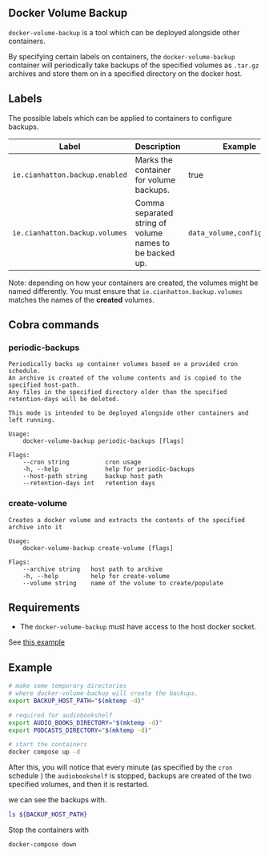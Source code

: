 ## Docker Volume Backup

`docker-volume-backup` is a tool which can be deployed alongside other containers.

By specifying certain labels on containers, the `docker-volume-backup` container
will periodically take backups of the specified volumes as `.tar.gz` archives and
store them on in a specified directory on the docker host.


## Labels

The possible labels which can be applied to containers to configure backups.

| Label                          | Description                                             | Example                    |
|--------------------------------|---------------------------------------------------------|----------------------------|
| `ie.cianhatton.backup.enabled` | Marks the container for volume backups.                 | true                       |
| `ie.cianhatton.backup.volumes` | Comma separated string of volume names to be backed up. | `data_volume,config_volume` |

Note: depending on how your containers are created, the volumes might be named differently. You must ensure that `ie.cianhatton.backup.volumes`
matches the names of the **created** volumes.

## Cobra commands

### periodic-backups

```
Periodically backs up container volumes based on a provided cron schedule.
An archive is created of the volume contents and is copied to the specified host-path.
Any files in the specified directory older than the specified retention-days will be deleted.

This mode is intended to be deployed alongside other containers and left running.

Usage:
    docker-volume-backup periodic-backups [flags]

Flags:
    --cron string          cron usage
    -h, --help             help for periodic-backups
    --host-path string     backup host path
    --retention-days int   retention days
```

### create-volume

```
Creates a docker volume and extracts the contents of the specified archive into it

Usage:
    docker-volume-backup create-volume [flags]

Flags:
    --archive string   host path to archive
    -h, --help         help for create-volume
    --volume string    name of the volume to create/populate
```

## Requirements

* The `docker-volume-backup` must have access to the host docker socket.

See [this example](./docker-compose.yml)


## Example


```bash
# make some temporary directories
# where docker-volume-backup will create the backups.
export BACKUP_HOST_PATH="$(mktemp -d)"

# required for audiobookshelf
export AUDIO_BOOKS_DIRECTORY="$(mktemp -d)"
export PODCASTS_DIRECTORY="$(mktemp -d)"

# start the containers
docker compose up -d 
```

After this, you will notice that every minute (as specified by the `cron` schedule ) the `audiobookshelf` is stopped, backups are created of the two specified
volumes, and then it is restarted.

we can see the backups with.

```bash
ls ${BACKUP_HOST_PATH}
```

Stop the containers with
```bash
docker-compose down
```
